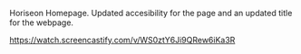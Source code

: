 Horiseon Homepage. 
Updated accesibility for the page and an updated title for the webpage. 

https://watch.screencastify.com/v/WS0ztY6Ji9QRew6iKa3R
